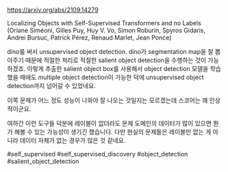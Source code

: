https://arxiv.org/abs/2109.14279

Localizing Objects with Self-Supervised Transformers and no Labels (Oriane Siméoni, Gilles Puy, Huy V. Vo, Simon Roburin, Spyros Gidaris, Andrei Bursuc, Patrick Pérez, Renaud Marlet, Jean Ponce)

dino를 써서 unsupervised object detection. dino가 segmentation map을 잘 뽑아주기 때문에 적절한 처리로 적절한 salient object detection을 수행하는 것이 가능하겠죠. 이렇게 추출한 salient object box를 사용해서 object detection 모델을 학습했을 때에도 multiple object detection이 가능한 덕에 unsupervised object detection까지 넘어갈 수 있었네요.

이쪽 문제가 어느 정도 성능이 나와야 잘 나오는 것일지는 모르겠는데 스코어는 꽤 인상적이군요.

여하간 이런 도구들 덕분에 레이블이 없더라도 문제 도메인의 데이터가 많이 있으면 뭔가 해볼 수 있는 가능성이 생기긴 했습니다. 다만 현실의 문제들은 레이블만 없는 게 아니라 데이터 자체가 없는 경우가 많은 것 같네요.

#self_supervised #self_supervised_discovery #object_detection #salient_object_detection 